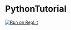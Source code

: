 # PythonTutorial
[![Run on Repl.it](https://repl.it/badge/github/Bluette1/PythonTutorial)](https://repl.it/github/Bluette1/PythonTutorial)